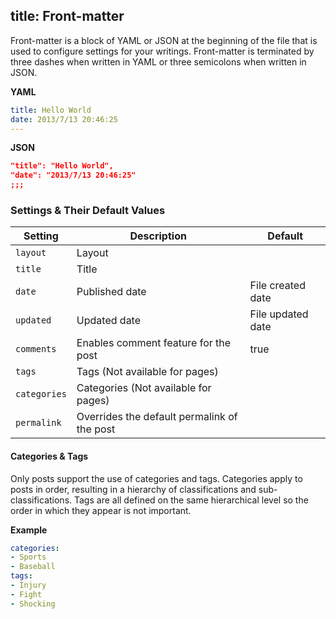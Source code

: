title: Front-matter
---
Front-matter is a block of YAML or JSON at the beginning of the file that is used to configure settings for your writings. Front-matter is terminated by three dashes when written in YAML or three semicolons when written in JSON.

**YAML**
``` yaml
title: Hello World
date: 2013/7/13 20:46:25
---
```

**JSON**
``` json
"title": "Hello World",
"date": "2013/7/13 20:46:25"
;;;
```

### Settings & Their Default Values

Setting | Description | Default
--- | --- | ---
`layout` | Layout |
`title` | Title |
`date` | Published date | File created date
`updated` | Updated date | File updated date
`comments` | Enables comment feature for the post | true
`tags` | Tags (Not available for pages) |
`categories` | Categories (Not available for pages) |
`permalink` | Overrides the default permalink of the post |

#### Categories & Tags

Only posts support the use of categories and tags. Categories apply to posts in order, resulting in a hierarchy of classifications and sub-classifications. Tags are all defined on the same hierarchical level so the order in which they appear is not important.

**Example**

``` yaml
categories:
- Sports
- Baseball
tags:
- Injury
- Fight
- Shocking
```

